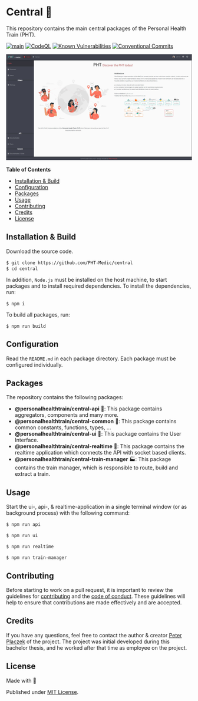 # Central 🐋
This repository contains the main central packages of the Personal Health Train (PHT).

[![main](https://github.com/PHT-Medic/central/actions/workflows/main.yml/badge.svg)](https://github.com/PHT-Medic/central/actions/workflows/main.yml)
[![CodeQL](https://github.com/PHT-Medic/central/actions/workflows/codeql.yml/badge.svg)](https://github.com/PHT-Medic/central/actions/workflows/codeql.yml)
[![Known Vulnerabilities](https://snyk.io/test/github/PHT-Medic/central/badge.svg)](https://snyk.io/test/github/PHT-Medic/central)
[![Conventional Commits](https://img.shields.io/badge/Conventional%20Commits-1.0.0-%23FE5196?logo=conventionalcommits&logoColor=white)](https://conventionalcommits.org)

![](assets/ui.jpg)

**Table of Contents**

- [Installation & Build](#installation--build)
- [Configuration](#configuration)
- [Packages](#packages)
- [Usage](#usage)
- [Contributing](#contributing)
- [Credits](#credits)
- [License](#license)

## Installation & Build
Download the source code.

```shell
$ git clone https://github.com/PHT-Medic/central
$ cd central
```

In addition, `Node.js` must be installed on the host machine, to start packages and to install required dependencies.
To install the dependencies, run:

```shell
$ npm i
```

To build all packages, run:

```shell
$ npm run build
```

## Configuration
Read the `README.md` in each package directory. Each package must be configured individually.

## Packages

The repository contains the following packages:

- **@personalhealthtrain/central-api** 🌴: This package contains aggregators, components and many more.
- **@personalhealthtrain/central-common** 🧱: This package contains common constants, functions, types, ...
- **@personalhealthtrain/central-ui** 🧸: This package contains the User Interface.
- **@personalhealthtrain/central-realtime** 🚄: This package contains the realtime application which connects the API with socket based clients.
- **@personalhealthtrain/central-train-manager** 🏭: This package contains the train manager, which is responsible to route, build and extract a train.

## Usage
Start the ui-, api-, & realtime-application in a single terminal window (or as background process) with the following command:
```shell
$ npm run api
```

```shell
$ npm run ui
```

```shell
$ npm run realtime
```

```shell
$ npm run train-manager
```

## Contributing

Before starting to work on a pull request, it is important to review the guidelines for
[contributing](./CONTRIBUTING.md) and the [code of conduct](./CODE_OF_CONDUCT.md).
These guidelines will help to ensure that contributions are made effectively and are accepted.

## Credits
If you have any questions, feel free to contact the author & creator [Peter Placzek](https://github.com/tada5hi)  of the project.
The project was initial developed during this bachelor thesis, and he worked after that time as employee
on the project.

## License

Made with 💚

Published under [MIT License](./LICENSE).
